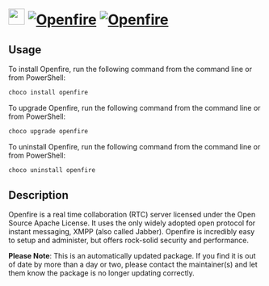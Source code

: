 ﻿# <img src="https://cdn.jsdelivr.net/gh/mkevenaar/chocolatey-packages@a58cc7208328bc21791e56157fa6374d78f3ae32/icons/openfire.png" width="32" height="32"/> [![Openfire](https://img.shields.io/chocolatey/v/openfire.svg?label=Openfire)](https://chocolatey.org/packages/openfire) [![Openfire](https://img.shields.io/chocolatey/dt/openfire.svg)](https://chocolatey.org/packages/openfire)

## Usage
To install Openfire, run the following command from the command line or from PowerShell:
```powershell
choco install openfire
```

To upgrade Openfire, run the following command from the command line or from PowerShell:
```powershell
choco upgrade openfire
```

To uninstall Openfire, run the following command from the command line or from PowerShell:
```powershell
choco uninstall openfire
```

## Description
Openfire is a real time collaboration (RTC) server licensed under the Open Source Apache License. It uses the only widely adopted open protocol for instant messaging, XMPP (also called Jabber). Openfire is incredibly easy to setup and administer, but offers rock-solid security and performance.

**Please Note**: This is an automatically updated package. If you find it is
out of date by more than a day or two, please contact the maintainer(s) and
let them know the package is no longer updating correctly.

